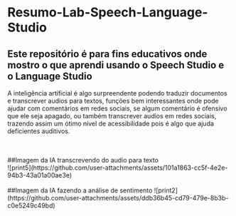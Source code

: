 # Resumo-Lab-Speech-Language-Studio

## Este repositório é para fins educativos onde mostro o que aprendi usando o Speech Studio e o Language Studio

A inteligência artificial é algo surpreendente podendo traduzir documentos e transcrever audios para textos, funções bem interessantes onde pode ajudar com comentários em redes sociais, se algum comentário é ofensivo que ele seja apagado, ou também transcrever audios em redes sociais, trazendo assim um ótimo nível de acessibilidade pois é algo que ajuda deficientes auditivos.

<br/>
<br/>
##Imagem da IA transcrevendo do audio para texto
<br/>
![print5](https://github.com/user-attachments/assets/101a1863-cc5f-4e2e-94b3-43a01a00ae3e)
<br/>
<br/>
##Imagem da IA fazendo a análise de sentimento
![print2](https://github.com/user-attachments/assets/ddb36b45-cd79-479e-8b3b-c0e5249c49bd)
